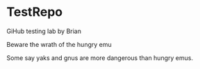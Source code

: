 # TestRepo
GiHub testing lab by Brian

Beware the wrath of the hungry emu

Some say yaks and gnus are more dangerous than hungry emus.
